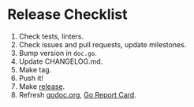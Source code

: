 # Release Checklist

1. Check tests, linters.
2. Check issues and pull requests, update milestones.
3. Bump version in `doc.go`.
4. Update CHANGELOG.md.
5. Make tag.
6. Push it!
7. Make [release](https://github.com/go-reform/reform/releases).
8. Refresh [godoc.org](https://godoc.org/github.com/mc2soft/reform), [Go Report Card](https://goreportcard.com/report/github.com/mc2soft/reform).
